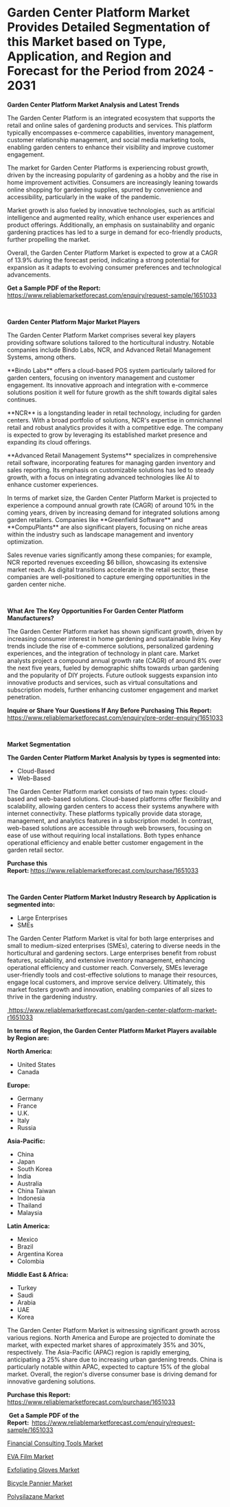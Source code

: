 <p><h1>Garden Center Platform Market Provides Detailed Segmentation of this Market based on Type, Application, and Region and Forecast for the Period from 2024 - 2031</h1></p><p><strong>Garden Center Platform Market Analysis and Latest Trends</strong></p>
<p><p>The Garden Center Platform is an integrated ecosystem that supports the retail and online sales of gardening products and services. This platform typically encompasses e-commerce capabilities, inventory management, customer relationship management, and social media marketing tools, enabling garden centers to enhance their visibility and improve customer engagement. </p><p>The market for Garden Center Platforms is experiencing robust growth, driven by the increasing popularity of gardening as a hobby and the rise in home improvement activities. Consumers are increasingly leaning towards online shopping for gardening supplies, spurred by convenience and accessibility, particularly in the wake of the pandemic. </p><p>Market growth is also fueled by innovative technologies, such as artificial intelligence and augmented reality, which enhance user experiences and product offerings. Additionally, an emphasis on sustainability and organic gardening practices has led to a surge in demand for eco-friendly products, further propelling the market. </p><p>Overall, the Garden Center Platform Market is expected to grow at a CAGR of 13.9% during the forecast period, indicating a strong potential for expansion as it adapts to evolving consumer preferences and technological advancements.</p></p>
<p><strong>Get a Sample PDF of the Report:&nbsp;</strong> <a href="https://www.reliablemarketforecast.com/enquiry/request-sample/1651033?utm_campaign=1117&utm_medium=2&utm_source=Github&utm_content=ia&utm_term=26092024&utm_id=garden-center-platform">https://www.reliablemarketforecast.com/enquiry/request-sample/1651033</a></p>
<p>&nbsp;</p>
<p><strong>Garden Center Platform Major Market Players</strong></p>
<p><p>The Garden Center Platform Market comprises several key players providing software solutions tailored to the horticultural industry. Notable companies include Bindo Labs, NCR, and Advanced Retail Management Systems, among others.</p><p>**Bindo Labs** offers a cloud-based POS system particularly tailored for garden centers, focusing on inventory management and customer engagement. Its innovative approach and integration with e-commerce solutions position it well for future growth as the shift towards digital sales continues.</p><p>**NCR** is a longstanding leader in retail technology, including for garden centers. With a broad portfolio of solutions, NCR's expertise in omnichannel retail and robust analytics provides it with a competitive edge. The company is expected to grow by leveraging its established market presence and expanding its cloud offerings.</p><p>**Advanced Retail Management Systems** specializes in comprehensive retail software, incorporating features for managing garden inventory and sales reporting. Its emphasis on customizable solutions has led to steady growth, with a focus on integrating advanced technologies like AI to enhance customer experiences.</p><p>In terms of market size, the Garden Center Platform Market is projected to experience a compound annual growth rate (CAGR) of around 10% in the coming years, driven by increasing demand for integrated solutions among garden retailers. Companies like **Greenfield Software** and **CompuPlants** are also significant players, focusing on niche areas within the industry such as landscape management and inventory optimization.</p><p>Sales revenue varies significantly among these companies; for example, NCR reported revenues exceeding $6 billion, showcasing its extensive market reach. As digital transitions accelerate in the retail sector, these companies are well-positioned to capture emerging opportunities in the garden center niche.</p></p>
<p>&nbsp;</p>
<p><strong>What Are The Key Opportunities For Garden Center Platform Manufacturers?</strong></p>
<p><p>The Garden Center Platform market has shown significant growth, driven by increasing consumer interest in home gardening and sustainable living. Key trends include the rise of e-commerce solutions, personalized gardening experiences, and the integration of technology in plant care. Market analysts project a compound annual growth rate (CAGR) of around 8% over the next five years, fueled by demographic shifts towards urban gardening and the popularity of DIY projects. Future outlook suggests expansion into innovative products and services, such as virtual consultations and subscription models, further enhancing customer engagement and market penetration.</p></p>
<p><strong>Inquire or Share Your Questions If Any Before Purchasing This Report:</strong> <a href="https://www.reliablemarketforecast.com/enquiry/pre-order-enquiry/1651033?utm_campaign=1117&utm_medium=2&utm_source=Github&utm_content=ia&utm_term=26092024&utm_id=garden-center-platform">https://www.reliablemarketforecast.com/enquiry/pre-order-enquiry/1651033</a></p>
<p>&nbsp;</p>
<p><strong>Market Segmentation</strong></p>
<p><strong>The Garden Center Platform Market Analysis by types is segmented into:</strong></p>
<p><ul><li>Cloud-Based</li><li>Web-Based</li></ul></p>
<p><p>The Garden Center Platform market consists of two main types: cloud-based and web-based solutions. Cloud-based platforms offer flexibility and scalability, allowing garden centers to access their systems anywhere with internet connectivity. These platforms typically provide data storage, management, and analytics features in a subscription model. In contrast, web-based solutions are accessible through web browsers, focusing on ease of use without requiring local installations. Both types enhance operational efficiency and enable better customer engagement in the garden retail sector.</p></p>
<p><strong>Purchase this Report:&nbsp;</strong><a href="https://www.reliablemarketforecast.com/purchase/1651033?utm_campaign=1117&utm_medium=2&utm_source=Github&utm_content=ia&utm_term=26092024&utm_id=garden-center-platform">https://www.reliablemarketforecast.com/purchase/1651033</a></p>
<p>&nbsp;</p>
<p><strong>The Garden Center Platform Market Industry Research by Application is segmented into:</strong></p>
<p><ul><li>Large Enterprises</li><li>SMEs</li></ul></p>
<p><p>The Garden Center Platform Market is vital for both large enterprises and small to medium-sized enterprises (SMEs), catering to diverse needs in the horticultural and gardening sectors. Large enterprises benefit from robust features, scalability, and extensive inventory management, enhancing operational efficiency and customer reach. Conversely, SMEs leverage user-friendly tools and cost-effective solutions to manage their resources, engage local customers, and improve service delivery. Ultimately, this market fosters growth and innovation, enabling companies of all sizes to thrive in the gardening industry.</p></p>
<p><a href="https://www.reliablemarketforecast.com/garden-center-platform-market-r1651033?utm_campaign=1117&utm_medium=2&utm_source=Github&utm_content=ia&utm_term=26092024&utm_id=garden-center-platform">&nbsp;https://www.reliablemarketforecast.com/garden-center-platform-market-r1651033</a></p>
<p><strong>In terms of Region, the Garden Center Platform Market Players available by Region are:</strong></p>
<p>
    <p> <strong> North America: </strong>
        <ul>
            <li>United States</li>
            <li>Canada</li>
        </ul>
        </p> 
    <p> <strong> Europe: </strong>
        <ul>
            <li>Germany</li>
            <li>France</li>
            <li>U.K.</li>
            <li>Italy</li>
            <li>Russia</li>
        </ul>
        </p> 
    <p> <strong> Asia-Pacific: </strong>
        <ul>
            <li>China</li>
            <li>Japan</li>
            <li>South Korea</li>
            <li>India</li>
            <li>Australia</li>
            <li>China Taiwan</li>
            <li>Indonesia</li>
            <li>Thailand</li>
            <li>Malaysia</li>
        </ul>
        </p> 
    <p> <strong> Latin America: </strong>
        <ul>
            <li>Mexico</li>
            <li>Brazil</li>
            <li>Argentina Korea</li>
            <li>Colombia</li>
        </ul>
        </p> 
    <p> <strong> Middle East & Africa: </strong>
        <ul>
            <li>Turkey</li>
            <li>Saudi</li>
            <li>Arabia</li>
            <li>UAE</li>
            <li>Korea</li>
        </ul>
    </p>
    </p>
<p><p>The Garden Center Platform Market is witnessing significant growth across various regions. North America and Europe are projected to dominate the market, with expected market shares of approximately 35% and 30%, respectively. The Asia-Pacific (APAC) region is rapidly emerging, anticipating a 25% share due to increasing urban gardening trends. China is particularly notable within APAC, expected to capture 15% of the global market. Overall, the region's diverse consumer base is driving demand for innovative gardening solutions.</p></p>
<p><strong>Purchase this Report: </strong><a href="https://www.reliablemarketforecast.com/purchase/1651033?utm_campaign=1117&utm_medium=2&utm_source=Github&utm_content=ia&utm_term=26092024&utm_id=garden-center-platform">https://www.reliablemarketforecast.com/purchase/1651033</a></p>
<p>&nbsp;<strong>Get a Sample PDF of the Report:&nbsp;&nbsp;</strong><a href="https://www.reliablemarketforecast.com/enquiry/request-sample/1651033?utm_campaign=1117&utm_medium=2&utm_source=Github&utm_content=ia&utm_term=26092024&utm_id=garden-center-platform">https://www.reliablemarketforecast.com/enquiry/request-sample/1651033</a></p>
<p><strong></strong></p>
<p><p><a href="https://github.com/LoretaDushku585/Market-Research-Report-List-1/blob/main/financial-consulting-tools-market.md?utm_campaign=1117&utm_medium=2&utm_source=Github&utm_content=ia&utm_term=26092024&utm_id=garden-center-platform">Financial Consulting Tools Market</a></p><p><a href="https://www.linkedin.com/pulse/pioneering-growth-analyzing-global-eva-film-market-dynamics-nl1gf?utm_campaign=1117&utm_medium=2&utm_source=Github&utm_content=ia&utm_term=26092024&utm_id=garden-center-platform">EVA Film Market</a></p><p><a href="https://issuu.com/reportprime-2/docs/exfoliating-gloves-market-size-2030_4ca0408c56d387?utm_campaign=1117&utm_medium=2&utm_source=Github&utm_content=ia&utm_term=26092024&utm_id=garden-center-platform">Exfoliating Gloves Market</a></p><p><a href="https://issuu.com/reportprime-2/docs/bicycle-pannier-market-size-2030.pp_903f11a13fc520?utm_campaign=1117&utm_medium=2&utm_source=Github&utm_content=ia&utm_term=26092024&utm_id=garden-center-platform">Bicycle Pannier Market</a></p><p><a href="https://www.linkedin.com/pulse/future-innovation-global-polysilazane-market-growth-opportunities-w6wuf?utm_campaign=1117&utm_medium=2&utm_source=Github&utm_content=ia&utm_term=26092024&utm_id=garden-center-platform">Polysilazane Market</a></p></p>